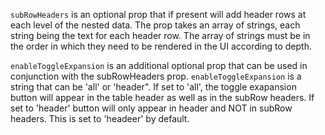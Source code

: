 `subRowHeaders` is an optional prop that if present will add header rows at each level of the nested data. The prop takes an array of strings, each string being the text for each header row. The array of strings must be in the order in which they need to be rendered in the UI according to depth.

`enableToggleExpansion` is an additional optional prop that can be used in conjunction with the subRowHeaders prop. `enableToggleExpansion` is a string that can be 'all' or 'header". If set to 'all', the toggle exapansion button will appear in the table header as well as in the subRow headers. If set to 'header' button will only appear in header and NOT in subRow headers. This is set to 'headeer' by default.